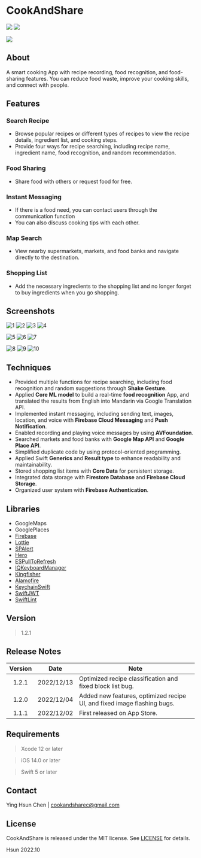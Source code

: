 # CookAndShare
<p align="left">
    <img src="https://img.shields.io/badge/platform-iOS-blue">
    <img src="https://img.shields.io/badge/release-v1.2.1-green">
</p>

<p align="left">
    <a href="https://itunes.apple.com/app/id6444237378">
    <img src="https://developer.apple.com/assets/elements/badges/download-on-the-app-store.svg"></a>
</p>

## About
A smart cooking App with recipe recording, food recognition, and food-sharing features. You can reduce food waste, improve your cooking skills, and connect with people.

## Features
### Search Recipe
- Browse popular recipes or different types of recipes to view the recipe details, ingredient list, and cooking steps.
- Provide four ways for recipe searching, including recipe name, ingredient name, food recognition, and random recommendation.

### Food Sharing
- Share food with others or request food for free.

### Instant Messaging
- If there is a food need, you can contact users through the communication function
- You can also discuss cooking tips with each other.

### Map Search
- View nearby supermarkets, markets, and food banks and navigate directly to the destination.

### Shopping List
- Add the necessary ingredients to the shopping list and no longer forget to buy ingredients when you go shopping.

## Screenshots
![1](https://user-images.githubusercontent.com/103205827/207550333-0bfdc8de-0010-4a89-9dc8-48e4c7fd0b13.png)
![2](https://user-images.githubusercontent.com/103205827/207550347-e6126940-682a-4dbd-9365-dba42477e518.png)
![3](https://user-images.githubusercontent.com/103205827/207550353-f9e4fbc2-61a6-41af-b0c7-39fc3c4ccf65.png)
![4](https://user-images.githubusercontent.com/103205827/207550356-fad0d338-3ad9-4f2e-afe5-95220ff27b92.png)

![5](https://user-images.githubusercontent.com/103205827/207550358-da50802c-4ce9-4062-bfa7-12325c47e1c2.png)
![6](https://user-images.githubusercontent.com/103205827/207550363-d7ec3b8e-c738-47e8-8d59-1347244f7c2b.png)
![7](https://user-images.githubusercontent.com/103205827/207550367-59bbebaa-3041-4fde-9cc3-0cd81ed73bcf.png)

![8](https://user-images.githubusercontent.com/103205827/207550371-936dc436-4941-437b-a481-8e0f9bf78edd.png)
![9](https://user-images.githubusercontent.com/103205827/207550377-c84148e8-fb42-41ac-81a9-f42d828256cc.png)
![10](https://user-images.githubusercontent.com/103205827/207550384-bf15bb4d-17e3-44a2-8fed-e3a421d53cd3.png)

## Techniques
- Provided multiple functions for recipe searching, including food recognition and random suggestions through **Shake Gesture**.
- Applied **Core ML model** to build a real-time **food recognition** App, and translated the results from English into Mandarin via Google Translation API.
- Implemented instant messaging, including sending text, images, location, and voice with **Firebase Cloud Messaging** and **Push Notification**.
- Enabled recording and playing voice messages by using **AVFoundation**.
- Searched markets and food banks with **Google Map API** and **Google Place API**.
- Simplified duplicate code by using protocol-oriented programming.
- Applied Swift **Generics** and **Result type** to enhance readability and maintainability.
- Stored shopping list items with **Core Data** for persistent storage.
- Integrated data storage with **Firestore Database** and **Firebase Cloud Storage**.
- Organized user system with **Firebase Authentication**.

## Libraries
- GoogleMaps
- GooglePlaces
- [Firebase](https://github.com/firebase/firebase-ios-sdk)
- [Lottie](https://github.com/airbnb/lottie-ios)
- [SPAlert](https://github.com/ivanvorobei/SPAlert)
- [Hero](https://github.com/HeroTransitions/Hero)
- [ESPullToRefresh](https://github.com/eggswift/pull-to-refresh)
- [IQKeyboardManager](https://github.com/hackiftekhar/IQKeyboardManager)
- [Kingfisher](https://github.com/onevcat/Kingfisher)
- [Alamofire](https://github.com/Alamofire/Alamofire)
- [KeychainSwift](https://github.com/evgenyneu/keychain-swift)
- [SwiftJWT](https://cocoapods.org/pods/SwiftJWT)
- [SwiftLint](https://github.com/realm/SwiftLint)

## Version
> 1.2.1

## Release Notes
Version  | Date      | Note
:-------:|-----------|--------------------------------
1.2.1    |2022/12/13 | Optimized recipe classification and fixed block list bug.
1.2.0    |2022/12/04 | Added new features, optimized recipe UI, and fixed image flashing bugs.
1.1.1    |2022/12/02 | First released on App Store.

## Requirements
> Xcode 12 or later

> iOS 14.0 or later

> Swift 5 or later

## Contact
Ying Hsun Chen | <cookandsharec@gmail.com>

## License
CookAndShare is released under the MIT license. See [LICENSE](https://github.com/stoola20/CookAndShare/blob/main/LISENCE) for details.

Hsun 2022.10
